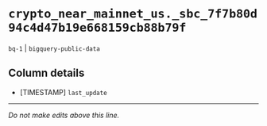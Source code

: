 # `crypto_near_mainnet_us._sbc_7f7b80d94c4d47b19e668159cb88b79f`
`bq-1` | `bigquery-public-data`

## Column details
* [TIMESTAMP] `last_update`

-------------------------------------------------------------------------------
*Do not make edits above this line.*
